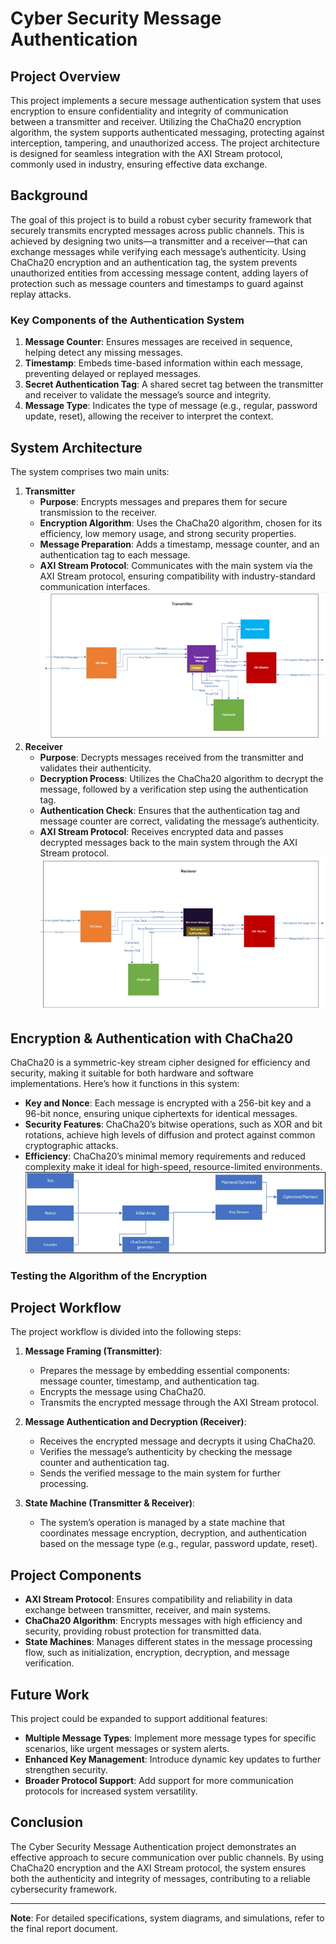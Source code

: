 # Cyber Security Message Authentication

## Project Overview
This project implements a secure message authentication system that uses encryption to ensure confidentiality and integrity of communication between a transmitter and receiver. Utilizing the ChaCha20 encryption algorithm, the system supports authenticated messaging, protecting against interception, tampering, and unauthorized access. The project architecture is designed for seamless integration with the AXI Stream protocol, commonly used in industry, ensuring effective data exchange.

## Background
The goal of this project is to build a robust cyber security framework that securely transmits encrypted messages across public channels. This is achieved by designing two units—a transmitter and a receiver—that can exchange messages while verifying each message’s authenticity. Using ChaCha20 encryption and an authentication tag, the system prevents unauthorized entities from accessing message content, adding layers of protection such as message counters and timestamps to guard against replay attacks.

### Key Components of the Authentication System
1. **Message Counter**: Ensures messages are received in sequence, helping detect any missing messages.
2. **Timestamp**: Embeds time-based information within each message, preventing delayed or replayed messages.
3. **Secret Authentication Tag**: A shared secret tag between the transmitter and receiver to validate the message’s source and integrity.
4. **Message Type**: Indicates the type of message (e.g., regular, password update, reset), allowing the receiver to interpret the context.

## System Architecture
The system comprises two main units:
1. **Transmitter**
   - **Purpose**: Encrypts messages and prepares them for secure transmission to the receiver.
   - **Encryption Algorithm**: Uses the ChaCha20 algorithm, chosen for its efficiency, low memory usage, and strong security properties.
   - **Message Preparation**: Adds a timestamp, message counter, and an authentication tag to each message.
   - **AXI Stream Protocol**: Communicates with the main system via the AXI Stream protocol, ensuring compatibility with industry-standard communication interfaces.
![image info](images/image2.jpg)
2. **Receiver**
   - **Purpose**: Decrypts messages received from the transmitter and validates their authenticity.
   - **Decryption Process**: Utilizes the ChaCha20 algorithm to decrypt the message, followed by a verification step using the authentication tag.
   - **Authentication Check**: Ensures that the authentication tag and message counter are correct, validating the message’s authenticity.
   - **AXI Stream Protocol**: Receives encrypted data and passes decrypted messages back to the main system through the AXI Stream protocol.
![image info](images/image6.jpg)
## Encryption & Authentication with ChaCha20
ChaCha20 is a symmetric-key stream cipher designed for efficiency and security, making it suitable for both hardware and software implementations. Here’s how it functions in this system:
- **Key and Nonce**: Each message is encrypted with a 256-bit key and a 96-bit nonce, ensuring unique ciphertexts for identical messages.
- **Security Features**: ChaCha20’s bitwise operations, such as XOR and bit rotations, achieve high levels of diffusion and protect against common cryptographic attacks.
- **Efficiency**: ChaCha20’s minimal memory requirements and reduced complexity make it ideal for high-speed, resource-limited environments.
![image info](images/image5.jpg)
### Testing the Algorithm of the Encryption
## Project Workflow
The project workflow is divided into the following steps:

1. **Message Framing (Transmitter)**:
   - Prepares the message by embedding essential components: message counter, timestamp, and authentication tag.
   - Encrypts the message using ChaCha20.
   - Transmits the encrypted message through the AXI Stream protocol.

2. **Message Authentication and Decryption (Receiver)**:
   - Receives the encrypted message and decrypts it using ChaCha20.
   - Verifies the message’s authenticity by checking the message counter and authentication tag.
   - Sends the verified message to the main system for further processing.

3. **State Machine (Transmitter & Receiver)**:
   - The system’s operation is managed by a state machine that coordinates message encryption, decryption, and authentication based on the message type (e.g., regular, password update, reset).

## Project Components
- **AXI Stream Protocol**: Ensures compatibility and reliability in data exchange between transmitter, receiver, and main systems.
- **ChaCha20 Algorithm**: Encrypts messages with high efficiency and security, providing robust protection for transmitted data.
- **State Machines**: Manages different states in the message processing flow, such as initialization, encryption, decryption, and message verification.

## Future Work
This project could be expanded to support additional features:
- **Multiple Message Types**: Implement more message types for specific scenarios, like urgent messages or system alerts.
- **Enhanced Key Management**: Introduce dynamic key updates to further strengthen security.
- **Broader Protocol Support**: Add support for more communication protocols for increased system versatility.

## Conclusion
The Cyber Security Message Authentication project demonstrates an effective approach to secure communication over public channels. By using ChaCha20 encryption and the AXI Stream protocol, the system ensures both the authenticity and integrity of messages, contributing to a reliable cybersecurity framework.

---

**Note**: For detailed specifications, system diagrams, and simulations, refer to the final report document.
